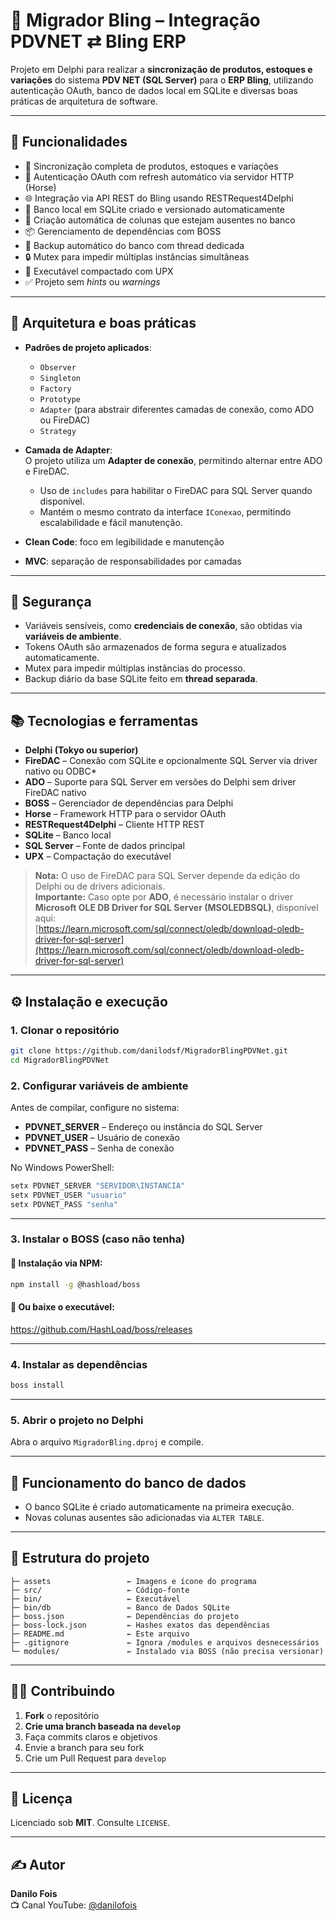 # 🔄 Migrador Bling – Integração PDVNET ⇄ Bling ERP

Projeto em Delphi para realizar a **sincronização de produtos, estoques e variações** do sistema **PDV NET (SQL Server)** para o **ERP Bling**, utilizando autenticação OAuth, banco de dados local em SQLite e diversas boas práticas de arquitetura de software.

---

## 🚀 Funcionalidades

- 🔁 Sincronização completa de produtos, estoques e variações  
- 🔐 Autenticação OAuth com refresh automático via servidor HTTP (Horse)  
- 🌐 Integração via API REST do Bling usando RESTRequest4Delphi  
- 💾 Banco local em SQLite criado e versionado automaticamente  
- 🧱 Criação automática de colunas que estejam ausentes no banco  
- 📦 Gerenciamento de dependências com BOSS  
- 🔄 Backup automático do banco com thread dedicada  
- 🔒 Mutex para impedir múltiplas instâncias simultâneas  
- 🧳 Executável compactado com UPX  
- ✅ Projeto sem _hints_ ou _warnings_

---

## 🧠 Arquitetura e boas práticas

- **Padrões de projeto aplicados**:  
  - `Observer`  
  - `Singleton`  
  - `Factory`  
  - `Prototype`  
  - `Adapter` (para abstrair diferentes camadas de conexão, como ADO ou FireDAC)  
  - `Strategy`  

- **Camada de Adapter**:  
  O projeto utiliza um **Adapter de conexão**, permitindo alternar entre ADO e FireDAC.  
  - Uso de `includes` para habilitar o FireDAC para SQL Server quando disponível.  
  - Mantém o mesmo contrato da interface `IConexao`, permitindo escalabilidade e fácil manutenção.

- **Clean Code**: foco em legibilidade e manutenção  
- **MVC**: separação de responsabilidades por camadas

---

## 🔐 Segurança

- Variáveis sensíveis, como **credenciais de conexão**, são obtidas via **variáveis de ambiente**.  
- Tokens OAuth são armazenados de forma segura e atualizados automaticamente.  
- Mutex para impedir múltiplas instâncias do processo.  
- Backup diário da base SQLite feito em **thread separada**.

---

## 📚 Tecnologias e ferramentas

- **Delphi (Tokyo ou superior)**  
- **FireDAC** – Conexão com SQLite e opcionalmente SQL Server via driver nativo ou ODBC*  
- **ADO** – Suporte para SQL Server em versões do Delphi sem driver FireDAC nativo  
- **BOSS** – Gerenciador de dependências para Delphi  
- **Horse** – Framework HTTP para o servidor OAuth  
- **RESTRequest4Delphi** – Cliente HTTP REST  
- **SQLite** – Banco local  
- **SQL Server** – Fonte de dados principal  
- **UPX** – Compactação do executável  

> **Nota:** O uso de FireDAC para SQL Server depende da edição do Delphi ou de drivers adicionais.  
> **Importante:** Caso opte por **ADO**, é necessário instalar o driver **Microsoft OLE DB Driver for SQL Server (MSOLEDBSQL)**, disponível aqui:  
> [https://learn.microsoft.com/sql/connect/oledb/download-oledb-driver-for-sql-server](https://learn.microsoft.com/sql/connect/oledb/download-oledb-driver-for-sql-server)

---

## ⚙️ Instalação e execução

### 1. Clonar o repositório

```bash
git clone https://github.com/danilodsf/MigradorBlingPDVNet.git
cd MigradorBlingPDVNet
```

### 2. Configurar variáveis de ambiente

Antes de compilar, configure no sistema:  
- **PDVNET_SERVER** – Endereço ou instância do SQL Server  
- **PDVNET_USER** – Usuário de conexão  
- **PDVNET_PASS** – Senha de conexão  

No Windows PowerShell:
```powershell
setx PDVNET_SERVER "SERVIDOR\INSTANCIA"
setx PDVNET_USER "usuario"
setx PDVNET_PASS "senha"
```

---

### 3. Instalar o BOSS (caso não tenha)

#### 🔸 Instalação via NPM:
```bash
npm install -g @hashload/boss
```

#### 🔸 Ou baixe o executável:
https://github.com/HashLoad/boss/releases

---

### 4. Instalar as dependências

```bash
boss install
```

---

### 5. Abrir o projeto no Delphi

Abra o arquivo `MigradorBling.dproj` e compile.

---

## 🧾 Funcionamento do banco de dados

- O banco SQLite é criado automaticamente na primeira execução.  
- Novas colunas ausentes são adicionadas via `ALTER TABLE`.  

---

## 📁 Estrutura do projeto

```
├─ assets                 ← Imagens e ícone do programa
├─ src/                   ← Código-fonte
├─ bin/                   ← Executável
├─ bin/db                 ← Banco de Dados SQLite
├─ boss.json              ← Dependências do projeto
├─ boss-lock.json         ← Hashes exatos das dependências
├─ README.md              ← Este arquivo
├─ .gitignore             ← Ignora /modules e arquivos desnecessários
└─ modules/               ← Instalado via BOSS (não precisa versionar)
```

---

## 👨‍💻 Contribuindo

1. **Fork** o repositório  
2. **Crie uma branch baseada na `develop`**  
3. Faça commits claros e objetivos  
4. Envie a branch para seu fork  
5. Crie um Pull Request para `develop`

---

## 📄 Licença

Licenciado sob **MIT**. Consulte `LICENSE`.

---

## ✍️ Autor

**Danilo Fois**  
📺 Canal YouTube: [@danilofois](https://www.youtube.com/@danilofoistecnologiaavancada)
